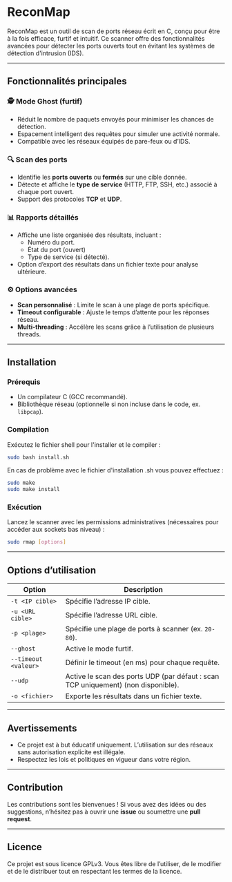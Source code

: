 # **ReconMap**

ReconMap est un outil de scan de ports réseau écrit en C, conçu pour être à la fois efficace, furtif et intuitif. Ce scanner offre des fonctionnalités avancées pour détecter les ports ouverts tout en évitant les systèmes de détection d'intrusion (IDS).

---

## **Fonctionnalités principales**
### 🕵️ **Mode Ghost (furtif)**
- Réduit le nombre de paquets envoyés pour minimiser les chances de détection.
- Espacement intelligent des requêtes pour simuler une activité normale.
- Compatible avec les réseaux équipés de pare-feux ou d’IDS.

### 🔍 **Scan des ports**
- Identifie les **ports ouverts** ou **fermés** sur une cible donnée.
- Détecte et affiche le **type de service** (HTTP, FTP, SSH, etc.) associé à chaque port ouvert.
- Support des protocoles **TCP** et **UDP**.

### 📊 **Rapports détaillés**
- Affiche une liste organisée des résultats, incluant :
  - Numéro du port.
  - État du port (ouvert)
  - Type de service (si détecté).
- Option d’export des résultats dans un fichier texte pour analyse ultérieure.

### ⚙️ **Options avancées**
- **Scan personnalisé** : Limite le scan à une plage de ports spécifique.
- **Timeout configurable** : Ajuste le temps d’attente pour les réponses réseau.
- **Multi-threading** : Accélère les scans grâce à l’utilisation de plusieurs threads.

---

## **Installation**
### Prérequis
- Un compilateur C (GCC recommandé).
- Bibliothèque réseau (optionnelle si non incluse dans le code, ex. `libpcap`).

### Compilation
Exécutez le fichier shell pour l'installer et le compiler :
```bash
sudo bash install.sh
```

En cas de problème avec le fichier d'installation .sh vous pouvez effectuez :
```bash
sudo make
sudo make install
```

### Exécution
Lancez le scanner avec les permissions administratives (nécessaires pour accéder aux sockets bas niveau) :
```bash
sudo rmap [options]
```

---

## **Options d’utilisation**
| Option                | Description                                                        |
|-----------------------|--------------------------------------------------------------------|
| `-t <IP cible>`       | Spécifie l’adresse IP cible.                                       |
| `-u <URL cible>`      | Spécifie l’adresse URL cible.                                      |
| `-p <plage>`          | Spécifie une plage de ports à scanner (ex. `20-80`).               |
| `--ghost`             | Active le mode furtif.                                             |
| `--timeout <valeur>`  | Définir le timeout (en ms) pour chaque requête.                    |
| `--udp`               | Active le scan des ports UDP (par défaut : scan TCP uniquement) (non disponible).   |
| `-o <fichier>`        | Exporte les résultats dans un fichier texte.                       |

---

## **Avertissements**
- Ce projet est à but éducatif uniquement. L’utilisation sur des réseaux sans autorisation explicite est illégale.
- Respectez les lois et politiques en vigueur dans votre région.

---

## **Contribution**
Les contributions sont les bienvenues ! Si vous avez des idées ou des suggestions, n’hésitez pas à ouvrir une **issue** ou soumettre une **pull request**.

---

## **Licence**
Ce projet est sous licence GPLv3. Vous êtes libre de l’utiliser, de le modifier et de le distribuer tout en respectant les termes de la licence.